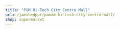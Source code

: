 ```yaml
---
title: "P&M Hi-Tech City Centre Mall"
url: /jamshedpur/pandm-hi-tech-city-centre-mall/
shop: supermarket
---
```

